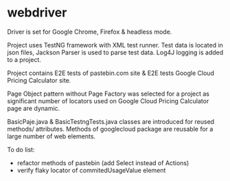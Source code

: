 # webdriver
Driver is set for Google Chrome, Firefox & headless mode.

Project uses TestNG framework with XML test runner.
Test data is located in json files, Jackson Parser is used to parse test data.
Log4J logging is added to a project.

Project contains E2E tests of pastebin.com site & E2E tests Google Cloud Pricing Calculator site.

Page Object pattern without Page Factory was selected for a project as significant number of locators used on Google Cloud Pricing Calculator page are dynamic.

BasicPaje.java & BasicTestngTests.java classes are introduced for reused methods/ attributes.
Methods of googlecloud package are reusable for a large number of web elements.

To do list:
- refactor methods of pastebin (add Select instead of Actions)
- verify flaky locator of commitedUsageValue element
